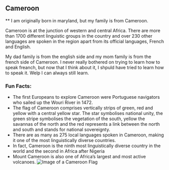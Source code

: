 ## Cameroon

** I am originally born in maryland, but my family is from Cameroon.

Cameroon is at the junction of western and central Africa. There are more than 1700 different linguistic groups in the country and over 230 other languages are spoken in the region apart from its official languages, French and English.

My dad family is from the english side and my mom family is from the french side of Cameroon. I never really bothered on trying to learn how to speak freanch, but now that I think about it, I shpuld have tried to learn how to speak it. Welp I can always still learn.

### Fun Facts:
* The first Europeans to explore Cameroon were Portuguese navigators who sailed up the Wouri River in 1472. 
* The flag of Cameroon comprises vertically strips of green, red and yellow with a central yellow star. The star symbolises national unity, the green stripe symbolises the vegetation of the south, yellow the savannas of the north and the red represents a link between the north and south and stands for national sovereignty.
* There are as many as 275 local languages spoken in Cameroon, making it one of the most linguistically diverse countries.
* In fact, Cameroon is the ninth most linguistically diverse country in the world and the second in Africa after Nigeria
* Mount Cameroon is also one of Africa’s largest and most active volcanoes.
![Image of a Cameroon Flag](https://wonderfulengineering.com/wp-content/uploads/2015/08/Cameroon-Flag-2.jpg)
